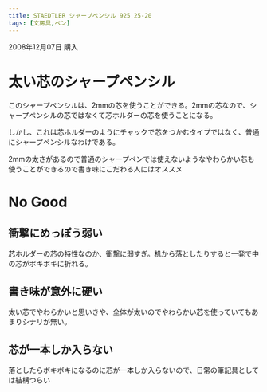 ```yaml
---
title: STAEDTLER シャープペンシル 925 25-20
tags: [文房具,ペン]
---
```


2008年12月07日 購入

太い芯のシャープペンシル
================================================================================
このシャープペンシルは、2mmの芯を使うことができる。2mmの芯なので、シャープペンシルの芯ではなくて芯ホルダーの芯を使うことになる。

しかし、これは芯ホルダーのようにチャックで芯をつかむタイプではなく、普通にシャープペンシルなわけである。

2mmの太さがあるので普通のシャープペンでは使えないようなやわらかい芯も使うことができるので書き味にこだわる人にはオススメ


No Good
================================================================================

衝撃にめっぽう弱い
--------------------------------------------------------------------------------
芯ホルダーの芯の特性なのか、衝撃に弱すぎ。机から落としたりすると一発で中の芯がボキボキに折れる。


書き味が意外に硬い
--------------------------------------------------------------------------------
太い芯でやわらかいと思いきや、全体が太いのでやわらかい芯を使っていてもあまりシナリが無い。


芯が一本しか入らない
--------------------------------------------------------------------------------
落としたらボキボキになるのに芯が一本しか入らないので、日常の筆記具としては結構つらい

